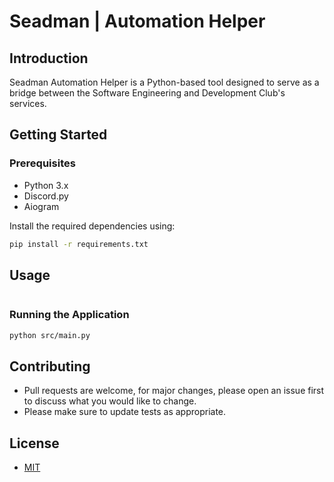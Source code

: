 # Seadman | Automation Helper

## Introduction

Seadman Automation Helper is a Python-based tool designed to serve as a bridge between the Software Engineering and Development Club's services. 

## Getting Started

### Prerequisites

- Python 3.x
- Discord.py
- Aiogram

Install the required dependencies using:

```bash
pip install -r requirements.txt
```

## Usage

```sh
```

### Running the Application

```bash
python src/main.py
```

## Contributing

- Pull requests are welcome, for major changes, please open an issue first to discuss what you would like to change.
- Please make sure to update tests as appropriate.

## License

- [MIT](./LICENSE)
